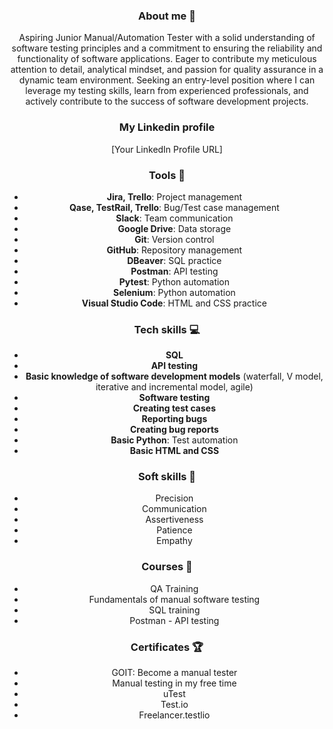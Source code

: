 <div style="text-align: center;">

### About me 👋
Aspiring Junior Manual/Automation Tester with a solid understanding of software testing principles and a commitment to ensuring the reliability and functionality of software applications.
Eager to contribute my meticulous attention to detail, analytical mindset, and passion for quality assurance in a dynamic team environment. Seeking an entry-level position where I can leverage my testing skills,
learn from experienced professionals, and actively contribute to the success of software development projects.

### My Linkedin profile
[Your LinkedIn Profile URL]

### Tools 🔧
- **Jira, Trello**: Project management
- **Qase, TestRail, Trello**: Bug/Test case management
- **Slack**: Team communication
- **Google Drive**: Data storage
- **Git**: Version control
- **GitHub**: Repository management
- **DBeaver**: SQL practice
- **Postman**: API testing
- **Pytest**: Python automation
- **Selenium**: Python automation
- **Visual Studio Code**: HTML and CSS practice

### Tech skills 💻
- **SQL**
- **API testing**
- **Basic knowledge of software development models** (waterfall, V model, iterative and incremental model, agile)
- **Software testing**
- **Creating test cases**
- **Reporting bugs**
- **Creating bug reports**
- **Basic Python**: Test automation
- **Basic HTML and CSS**

### Soft skills 📁
- Precision
- Communication
- Assertiveness
- Patience
- Empathy

### Courses 📓
- QA Training
- Fundamentals of manual software testing
- SQL training
- Postman - API testing

### Certificates 🏆
- GOIT: Become a manual tester
- Manual testing in my free time
- uTest
- Test.io
- Freelancer.testlio

</div>


